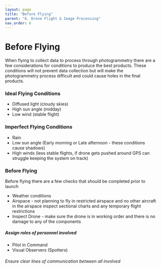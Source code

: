 ```yaml
---
layout: page
title: "Before Flying"
parent: "6. Drone Flight & Image Processing"
nav_order: 6
---
```

# Before Flying 

When flying to collect data to process through photogrammetry there are a few considerations for conditions to produce the best products.  These conditions will not prevent data collection but will make the photogrammetry process difficult and could cause holes in the final products.  

### Ideal Flying Conditions
* Diffused light (cloudy skies)
* High sun angle (midday)
* Low wind (stable flight)

### Imperfect Flying Conditions
* Rain
* Low sun angle (Early morning or Late afternoon - these conditions cause shadows)
* High winds (less stable flights, if drone gets pushed around GPS can struggle keeping the system on track)

### Before Flying
Before flying there are a few checks that should be completed prior to launch
* Weather conditions
* Airspace - not planning to fly in restricted airspace and no other aircraft in the airspace inspect sectional charts and any temporary flight restrictions
* Inspect Drone - make sure the drone is in working order and there is no damage to any of the components

##### Assign roles of personnel involved
* Pilot in Command
* Visual Observers (Spotters)
###### Ensure clear lines of communication between all involved
